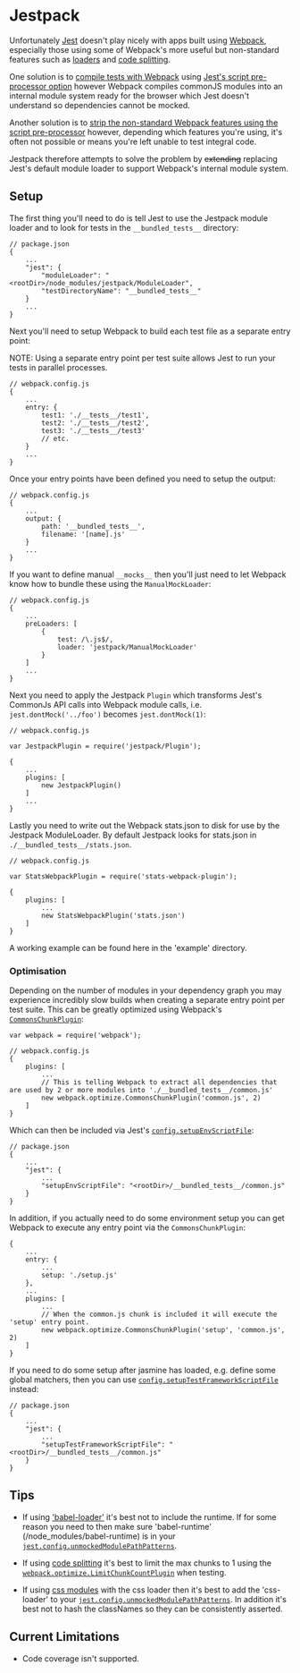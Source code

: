 # Jestpack

Unfortunately [Jest](https://facebook.github.io/jest/) doesn't play nicely with apps built using [Webpack](https://webpack.github.io/), especially those using some of Webpack's more useful but non-standard features such as [loaders](http://webpack.github.io/docs/loaders.html) and [code splitting](http://webpack.github.io/docs/code-splitting.html).

One solution is to [compile tests with Webpack](https://github.com/ColCh/jest-webpack) using [Jest's script pre-processor option](https://facebook.github.io/jest/docs/api.html#config-scriptpreprocessor-string) however Webpack compiles commonJS modules into an internal module system ready for the browser which Jest doesn't understand so dependencies cannot be mocked.

Another solution is to [strip the non-standard Webpack features using the script pre-processor](https://github.com/atecarlos/webpack-babel-jest) however, depending which features you're using, it's often not possible or means you're left unable to test integral code.

Jestpack therefore attempts to solve the problem by ~~extending~~ replacing Jest's default module loader to support Webpack's internal module system.

## Setup

The first thing you'll need to do is tell Jest to use the Jestpack module loader and to look for tests in the `__bundled_tests__` directory:

```
// package.json
{
    ...
    "jest": {
        "moduleLoader": "<rootDir>/node_modules/jestpack/ModuleLoader",
        "testDirectoryName": "__bundled_tests__"
    }
    ...
}
```

Next you'll need to setup Webpack to build each test file as a separate entry point:

NOTE: Using a separate entry point per test suite allows Jest to run your tests in parallel processes.

```
// webpack.config.js
{
    ...
    entry: {
        test1: './__tests__/test1',
        test2: './__tests__/test2',
        test3: './__tests__/test3'
        // etc.
    }
    ...
}

```

Once your entry points have been defined you need to setup the output:

```
// webpack.config.js
{
    ...
    output: {
        path: '__bundled_tests__',
        filename: '[name].js'
    }
    ...
}
```

If you want to define manual `__mocks__` then you'll just need to let Webpack know how to bundle these using the `ManualMockLoader`:

```
// webpack.config.js
{
    ...
    preLoaders: [
        {
            test: /\.js$/,
            loader: 'jestpack/ManualMockLoader'
        }
    ]
    ...
}
```

Next you need to apply the Jestpack `Plugin` which transforms Jest's CommonJs API calls into Webpack module calls, i.e. `jest.dontMock('../foo')` becomes `jest.dontMock(1)`:

```
// webpack.config.js

var JestpackPlugin = require('jestpack/Plugin');

{
    ...
    plugins: [
        new JestpackPlugin()
    ]
    ...
}
```

Lastly you need to write out the Webpack stats.json to disk for use by the Jestpack ModuleLoader. By default Jestpack looks for stats.json in `./__bundled_tests__/stats.json`.

```
// webpack.config.js

var StatsWebpackPlugin = require('stats-webpack-plugin');

{
    plugins: [
        ...
        new StatsWebpackPlugin('stats.json')
    ]
}
```

A working example can be found here in the 'example' directory.

### Optimisation
Depending on the number of modules in your dependency graph you may experience incredibly slow builds when creating a separate entry point per test suite. This can be greatly optimized using Webpack's [`CommonsChunkPlugin`](TODO):

```
var webpack = require('webpack');

// webpack.config.js
{
    plugins: [
        ...
        // This is telling Webpack to extract all dependencies that are used by 2 or more modules into './__bundled_tests__/common.js'
        new webpack.optimize.CommonsChunkPlugin('common.js', 2)
    ]
}

```

Which can then be included via Jest's [`config.setupEnvScriptFile`](https://facebook.github.io/jest/docs/api.html#config-setupenvscriptfile-string):

```
// package.json
{
    ...
    "jest": {
        ...
        "setupEnvScriptFile": "<rootDir>/__bundled_tests__/common.js"
    }
}
```

In addition, if you actually need to do some environment setup you can get Webpack to execute any entry point via the `CommonsChunkPlugin`:

```
{
    ...
    entry: {
        ...
        setup: './setup.js'
    },
    ...
    plugins: [
        ...
        // When the common.js chunk is included it will execute the 'setup' entry point.
        new webpack.optimize.CommonsChunkPlugin('setup', 'common.js', 2)
    ]
}
```

If you need to do some setup after jasmine has loaded, e.g. define some global matchers, then you can use [`config.setupTestFrameworkScriptFile`](https://facebook.github.io/jest/docs/api.html#config-setuptestframeworkscriptfile-string) instead:

```
// package.json
{
    ...
    "jest": {
        ...
        "setupTestFrameworkScriptFile": "<rootDir>/__bundled_tests__/common.js"
    }
}
```

## Tips

- If using ['babel-loader'](https://github.com/babel/babel-loader) it's best not to include the runtime. If for some reason you need to then make sure 'babel-runtime' (<rootDir>/node_modules/babel-runtime) is in your [`jest.config.unmockedModulePathPatterns`](https://facebook.github.io/jest/docs/api.html#config-unmockedmodulepathpatterns-array-string).

- If using [code splitting](http://webpack.github.io/docs/code-splitting.html) it's best to limit the max chunks to 1 using the [`webpack.optimize.LimitChunkCountPlugin`](https://github.com/webpack/docs/wiki/list-of-plugins#limitchunkcountplugin) when testing.

- If using [css modules](https://github.com/webpack/css-loader#css-modules) with the css loader then it's best to add the 'css-loader' to your [`jest.config.unmockedModulePathPatterns`](https://facebook.github.io/jest/docs/api.html#config-unmockedmodulepathpatterns-array-string). In addition it's best not to hash the classNames so they can be consistently asserted.

## Current Limitations

- Code coverage isn't supported.

